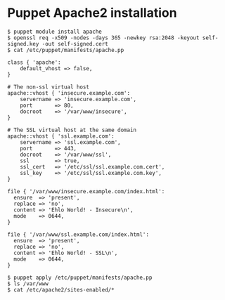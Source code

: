 # Puppet Apache2 installation

	$ puppet module install apache
	$ openssl req -x509 -nodes -days 365 -newkey rsa:2048 -keyout self-signed.key -out self-signed.cert
	$ cat /etc/puppet/manifests/apache.pp

```puppet
class { 'apache':
	default_vhost => false,
}

# The non-ssl virtual host
apache::vhost { 'insecure.example.com':
	servername => 'insecure.example.com',
	port       => 80,
	docroot    => '/var/www/insecure',
}

# The SSL virtual host at the same domain
apache::vhost { 'ssl.example.com':
	servername => 'ssl.example.com',
	port       => 443,
	docroot    => '/var/www/ssl',
	ssl        => true,
	ssl_cert   => '/etc/ssl/ssl.example.com.cert',
	ssl_key    => '/etc/ssl/ssl.example.com.key',
}

file { '/var/www/insecure.example.com/index.html':
  ensure  => 'present',
  replace => 'no',
  content => 'Ehlo World! - Insecure\n',
  mode    => 0644,
}

file { '/var/www/ssl.example.com/index.html':
  ensure  => 'present',
  replace => 'no',
  content => 'Ehlo World! - SSL\n',
  mode    => 0644,
}
```

	$ puppet apply /etc/puppet/manifests/apache.pp
	$ ls /var/www
	$ cat /etc/apache2/sites-enabled/*
